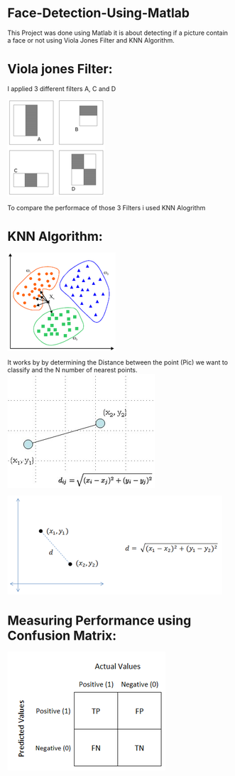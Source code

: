 # Face-Detection-Using-Matlab
This Project was done using Matlab it is about detecting if a picture contain a face or not using Viola Jones Filter and KNN Algorithm.

# Viola jones Filter:

I applied 3 different filters A, C and D

![](Images/220px-Prm_VJ_fig1_featureTypesWithAlpha.png)

To compare the performace of those 3 Filters i used KNN Alogrithm

# KNN Algorithm:
![](Images/screenshot.gif)


It works by by determining the Distance between the point (Pic) we want to classify and the N number of nearest points.
![](Images/distance.jpg)


![](Images/2d_euclidean_distance_illustration.png)


# Measuring Performance using Confusion Matrix:
![](Images/1*g5zpskPaxO8uSl0OWT4NTQ.png)
